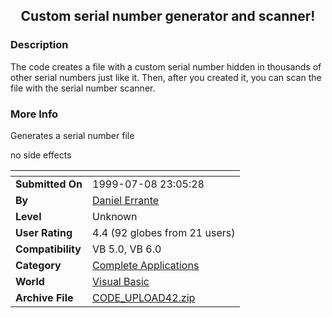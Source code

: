 ﻿<div align="center">

## Custom serial number generator and scanner\!


</div>

### Description

The code creates a file with a custom serial number hidden in thousands of other serial numbers just like it. Then, after you created it, you can scan the file with the serial number scanner.
 
### More Info
 
Generates a serial number file

no side effects


<span>             |<span>
---                |---
**Submitted On**   |1999-07-08 23:05:28
**By**             |[Daniel Errante](https://github.com/Planet-Source-Code/PSCIndex/blob/master/ByAuthor/daniel-errante.md)
**Level**          |Unknown
**User Rating**    |4.4 (92 globes from 21 users)
**Compatibility**  |VB 5\.0, VB 6\.0
**Category**       |[Complete Applications](https://github.com/Planet-Source-Code/PSCIndex/blob/master/ByCategory/complete-applications__1-27.md)
**World**          |[Visual Basic](https://github.com/Planet-Source-Code/PSCIndex/blob/master/ByWorld/visual-basic.md)
**Archive File**   |[CODE\_UPLOAD42\.zip](https://github.com/Planet-Source-Code/daniel-errante-custom-serial-number-generator-and-scanner__1-2389/archive/master.zip)








